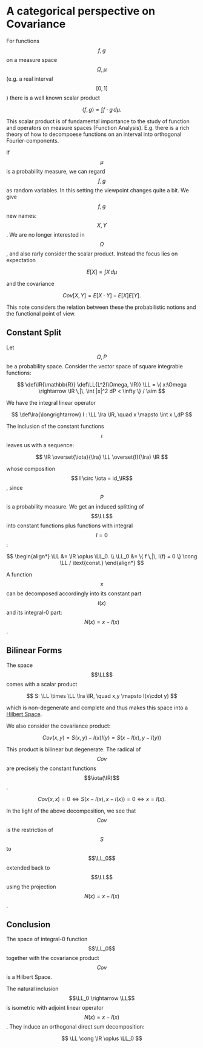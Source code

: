 <script src="http://cdn.mathjax.org/mathjax/latest/MathJax.js?config=TeX-AMS_HTML" type="text/javascript"></script>
<style> .center { margin-right: auto; margin-left:auto; display: block } </style>
<style src="/css/coderay.css"></style>

# A categorical perspective on Covariance

For functions $$f,g$$ on a measure space $$\Omega, \mu$$ (e.g. a real
interval $$[0,1]$$) there is a well known scalar product

$$ \langle f,g \rangle = \int f \cdot g \, d\mu. $$

This scalar product is of fundamental importance to the study of
function and operators on measure spaces (Function Analysis).
E.g. there is a rich theory of how to decompoese functions on an
interval into orthogonal Fourier-components.

If $$\mu$$ is a probability measure, we can regard $$f,g$$ as random
variables. In this setting the viewpoint changes quite a bit.  We give
$$f,g$$ new names: $$X,Y$$. We are no longer interested in $$\Omega$$,
and also rarly consider the scalar product. Instead the focus lies on
expectation

$$ E[X] = \int X \, d\mu $$

and the covariance

$$ Cov[X,Y] = E[X \cdot Y]  - E[X] E[Y]. $$

This note considers the relation between these the probabilistic
notions and the functional point of view.

## Constant Split

Let $$\Omega, P$$ be a probability space. Consider the vector space
of square integrable functions:

$$
   \def\IR{\mathbb{R}}
   \def\LL{L^2(\Omega, \IR)}
   \LL = \{ x:\Omega \rightarrow \IR \,|\, \int |x|^2 dP < \infty \} / \sim
$$

We have the integral linear operator

$$
    \def\lra{\longrightarrow}
    I : \LL \lra \IR, \quad x \mapsto \int x \,dP
$$

The inclusion of the constant functions $$\iota$$ leaves us with a sequence:

$$
    \IR \overset{\iota}{\lra} \LL \overset{I}{\lra} \IR
$$

whose composition $$ I \circ \iota = id_\IR$$, since $$P$$ is a
probability measure. We get an induced splitting of $$\LL$$ into
constant functions plus functions with integral $$I = 0$$:

$$
\begin{align*}
    \LL   &= \IR \oplus \LL_0. \\
    \LL_0 &= \{ f \,|\, I(f) = 0 \} \cong \LL / \text{const.}
\end{align*}
$$

A function $$x$$ can be decomposed accordingly into its constant part $$I(x)$$ and
its integral-0 part: $$N(x) = x - I(x)$$.

## Bilinear Forms

The space $$\LL$$ comes with a scalar product

$$
    S: \LL \times \LL \lra \IR, \quad x,y \mapsto I(x\cdot y)
$$

which is non-degenerate and complete and thus makes this space into a
[Hilbert Space](https://en.wikipedia.org/wiki/Hilbert_space).

We also consider the covariance product:

$$
    Cov(x,y) = S(x,y) - I(x) I(y) = S(x - I(x), y - I(y))
$$

This product is bilinear but degenerate. The radical of
$$Cov$$ are precisely the constant functions $$\iota(\IR)$$.

$$
    Cov(x,x) = 0  \Leftrightarrow S(x - I(x), x - I(x)) = 0 \Leftrightarrow x  = I(x).
$$

In the light of the above decomposition, we see that $$Cov$$ is the
restriction of $$S$$ to $$\LL_0$$ extended back to $$\LL$$ using the
projection $$N(x) = x - I(x)$$.


## Conclusion

The space of integral-0 function $$\LL_0$$ together with the
covariance product $$Cov $$ is a Hilbert Space.

The natural inclusion $$\LL_0 \rightarrow \LL$$ is isometric with
adjoint linear operator $$N(x) = x - I(x)$$. They induce an orthogonal
direct sum decomposition:

$$ \LL \cong \IR \oplus  \LL_0 $$

